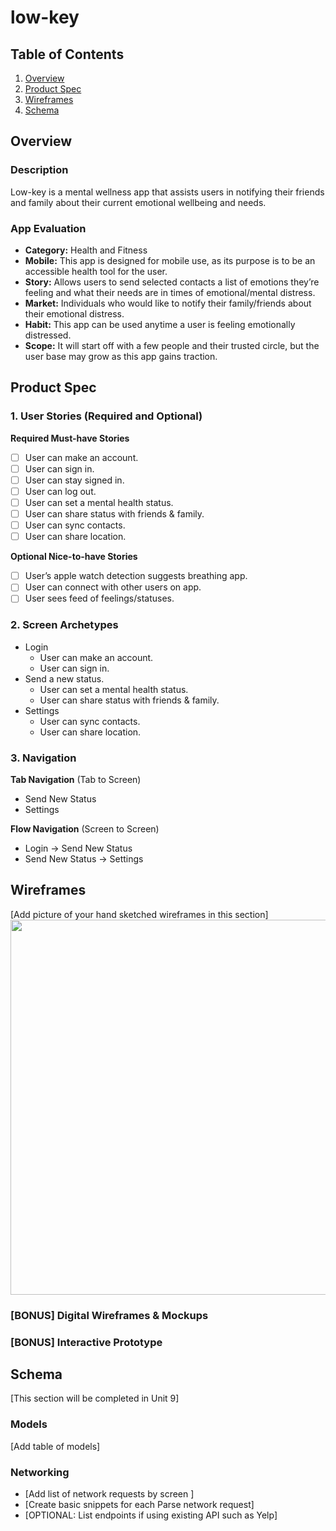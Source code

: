 # low-key

## Table of Contents
1. [Overview](#Overview)
1. [Product Spec](#Product-Spec)
1. [Wireframes](#Wireframes)
2. [Schema](#Schema)

## Overview
### Description
Low-key is a mental wellness app that assists users in notifying their friends and family about their current emotional wellbeing and needs.

### App Evaluation
- **Category:** Health and Fitness
- **Mobile:** This app is designed for mobile use, as its purpose is to be an accessible health tool for the user.
- **Story:** Allows users to send selected contacts a list of emotions they’re feeling and what their needs are in times of emotional/mental distress.
- **Market:** Individuals who would like to notify their family/friends about their emotional distress.
- **Habit:** This app can be used anytime a user is feeling emotionally distressed.
- **Scope:** It will start off with a few people and their trusted circle, but the user base may grow as this app gains traction.

## Product Spec

### 1. User Stories (Required and Optional)

**Required Must-have Stories**

- [ ] User can make an account.
- [ ] User can sign in.
- [ ] User can stay signed in.
- [ ] User can log out. 
- [ ] User can set a mental health status.
- [ ] User can share status with friends & family.
- [ ] User can sync contacts. 
- [ ] User can share location.  

**Optional Nice-to-have Stories**

- [ ] User’s apple watch detection suggests breathing app.
- [ ] User can connect with other users on app.
- [ ] User sees feed of feelings/statuses.

### 2. Screen Archetypes

* Login
   * User can make an account.
   * User can sign in.
* Send a new status.
   * User can set a mental health status. 
   * User can share status with friends & family. 
* Settings
   * User can sync contacts.
   * User can share location. 

### 3. Navigation

**Tab Navigation** (Tab to Screen)

* Send New Status
* Settings

**Flow Navigation** (Screen to Screen)

* Login -> Send New Status
* Send New Status -> Settings

## Wireframes
[Add picture of your hand sketched wireframes in this section]
<img src="YOUR_WIREFRAME_IMAGE_URL" width=600>

### [BONUS] Digital Wireframes & Mockups

### [BONUS] Interactive Prototype

## Schema 
[This section will be completed in Unit 9]
### Models
[Add table of models]
### Networking
- [Add list of network requests by screen ]
- [Create basic snippets for each Parse network request]
- [OPTIONAL: List endpoints if using existing API such as Yelp]
